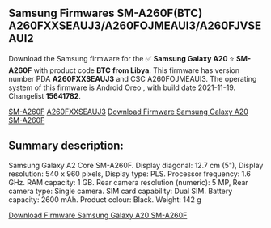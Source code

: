 <h2>Samsung Firmwares SM-A260F(BTC) A260FXXSEAUJ3/A260FOJMEAUI3/A260FJVSEAUI2</h2>
Download the Samsung firmware for the ✅ <strong>Samsung Galaxy A20 </strong> ⭐ <strong>SM-A260F</strong> with product code <strong>BTC</strong> <strong> from Libya</strong>. This firmware has version number PDA <strong>A260FXXSEAUJ3</strong> and CSC A260FOJMEAUI3. The operating system of this firmware is Android Oreo , with build date 2021-11-19. Changelist <strong>15641782</strong>.


[SM-A260F](https://samfirm.shop/samsung/model/SM-A260F)
[A260FXXSEAUJ3](https://samfirm.shop/samsung/pda/A260FXXSEAUJ3)
[Download Firmware Samsung Galaxy A20 SM-A260F](https://samfirm.shop/samsung/firmware/475441)
<h2>Summary description:</h2>
<p>Samsung Galaxy A2 Core SM-A260F. Display diagonal: 12.7 cm (5"), Display resolution: 540 x 960 pixels, Display type: PLS. Processor frequency: 1.6 GHz. RAM capacity: 1 GB. Rear camera resolution (numeric): 5 MP, Rear camera type: Single camera. SIM card capability: Dual SIM. Battery capacity: 2600 mAh. Product colour: Black. Weight: 142 g</p>


[Download Firmware Samsung Galaxy A20 SM-A260F](https://samfirm.shop/samsung/firmware/475441)
